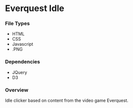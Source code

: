 # Everquest Idle

### File Types
<ul>
  <li>HTML</li>
  <li>CSS</li>
  <li>Javascript</li>
  <li>.PNG</li>
</ul>

### Dependencies
<ul>
  <li>JQuery</li>
  <li>D3</li>
</ul>

### Overview
<p>Idle clicker based on content from the video game Everquest.</p>
